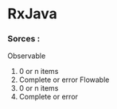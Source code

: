 # RxJava

### Sorces :

Observable<T>     
  1) 0 or n items
  2) Complete or error
Flowable<T>
  1) 0 or n items
  2) Complete or error
